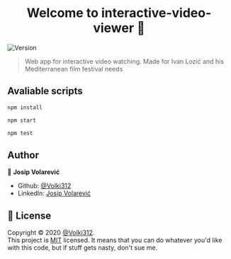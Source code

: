 
<h1 align="center">Welcome to interactive-video-viewer 👋</h1>
<img alt="Version" src="https://img.shields.io/badge/version-0.1.0-blue.svg?cacheSeconds=2592000" />

> Web app for interactive video watching. Made for Ivan Lozić and his Mediterranean film festival needs

## Avaliable scripts

```sh
npm install
```

```sh
npm start
```

```sh
npm test
```

## Author

👤 **Josip Volarević**

* Github: [@Volki312](https://github.com/Volki312)
* LinkedIn: [Josip Volarević](https://www.linkedin.com/in/josip-volarevic/)

## 📝 License

Copyright © 2020 [@Volki312](https://github.com/Volki312).<br />
This project is [MIT](https://github.com/volki312/interactive-video-viewer/blob/master/LICENSE) licensed. It means that you can do whatever you'd like with this code, but if stuff gets nasty, don't sue me.
